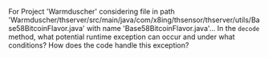 For Project 'Warmduscher' considering file in path 'Warmduscher/thserver/src/main/java/com/x8ing/thsensor/thserver/utils/Base58BitcoinFlavor.java' with name 'Base58BitcoinFlavor.java'...
In the `decode` method, what potential runtime exception can occur and under what conditions? How does the code handle this exception?